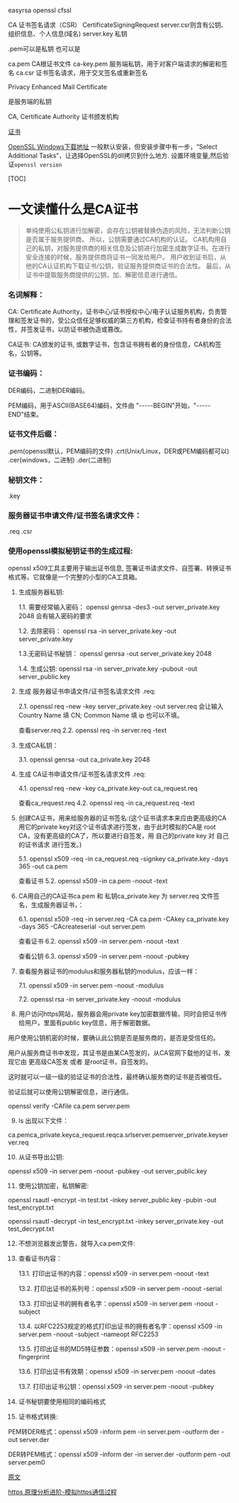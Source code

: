 easyrsa openssl cfssl 

CA 证书签名请求（CSR） CertificateSigningRequest
server.csr则含有公钥、组织信息、个人信息(域名)
server.key 私钥

.pem可以是私钥 也可以是

ca.pem	CA根证书文件
ca-key.pem	服务端私钥，用于对客户端请求的解密和签名
ca.csr	证书签名请求，用于交叉签名或重新签名


Privacy Enhanced Mail Certificate


是服务端的私钥


CA, Certificate Authority 证书颁发机构

[证书](https://kubernetes.io/zh/docs/concepts/cluster-administration/certificates/)

[OpenSSL Windows下载地址](https://slproweb.com/products/Win32OpenSSL.html) 一般默认安装，但安装步骤中有一步，“Select Additional Tasks”，让选择OpenSSL的dll拷贝到什么地方.
设置环境变量,然后验证`openssl version`
<!--toc-->

[TOC]

# 一文读懂什么是CA证书

> 单纯使用公私钥进行加解密，会存在公钥被替换伪造的风险，无法判断公钥是否属于服务提供商。
> 所以，公钥需要通过CA机构的认证。
> CA机构用自己的私钥，对服务提供商的相关信息及公钥进行加密生成数字证书。在进行安全连接的时候，服务提供商将证书一同发给用户。
> 用户收到证书后，从他的CA认证机构下载证书/公钥，验证服务提供商证书的合法性。
> 最后，从证书中提取服务商提供的公钥，加、解密信息进行通信。

### 名词解释：

CA: Certificate Authority，证书中心/证书授权中心/电子认证服务机构，负责管理和签发证书的，受公众信任足够权威的第三方机构，检查证书持有者身份的合法性，并签发证书，以防证书被伪造或篡改。

CA证书: CA颁发的证书, 或数字证书，包含证书拥有者的身份信息，CA机构签名，公钥等。

### 证书编码：

DER编码，二进制DER编码。

PEM编码，用于ASCII(BASE64)编码，文件由 "-----BEGIN"开始，"-----END"结束。

### 证书文件后缀：

.pem(openssl默认，PEM编码的文件) 
.crt(Unix/Linux，DER或PEM编码都可以) 
.cer(windows，二进制)
.der(二进制)

### 秘钥文件：

.key

### 服务器证书申请文件/证书签名请求文件：

.req
.csr

### 使用openssl模拟秘钥证书的生成过程:

openssl x509工具主要用于输出证书信息, 签署证书请求文件、自签署、转换证书格式等。它就像是一个完整的小型的CA工具箱。

1. 生成服务器私钥:

    1.1. 需要经常输入密码：
    openssl genrsa -des3 -out server_private.key 2048 会有输入密码的要求

    1.2. 去除密码：
    openssl rsa -in server_private.key -out server_private.key

    1.3.无密码证书秘钥：
    openssl genrsa -out server_private.key 2048

    1.4. 生成公钥:
    openssl rsa -in server_private.key -pubout -out server_public.key

2. 生成 服务器证书申请文件/证书签名请求文件 .req:

    2.1. openssl req -new -key server_private.key -out server.req
    会让输入Country Name 填 CN; Common Name 填 ip 也可以不填。

    查看server.req
    2.2. openssl req -in server.req -text 

3. 生成CA私钥：

    3.1. openssl genrsa -out ca_private.key 2048

4. 生成 CA证书申请文件/证书签名请求文件 .req:

    4.1. openssl req -new -key ca_private.key-out ca_request.req

    查看ca_request.req
    4.2. openssl req -in ca_request.req -text

5. 创建CA证书，用来给服务器的证书签名:(这个证书请求本来应由更高级的CA用它的private key对这个证书请求进行签发，由于此时模拟的CA是 root CA，没有更高级的CA了，所以要进行自签发，用 自己的private key 对 自己的证书请求 进行签发。)

    5.1. openssl x509 -req -in ca_request.req -signkey ca_private.key -days 365 -out ca.pem

    查看证书
    5.2. openssl x509 -in ca.pem -noout -text

6. CA用自己的CA证书ca.pem 和 私钥ca_private.key 为 server.req 文件签名，生成服务器证书，：

    6.1. openssl x509 -req -in server.req -CA ca.pem -CAkey ca_private.key -days 365 -CAcreateserial -out server.pem

    查看证书
    6.2. openssl x509 -in server.pem -noout -text

    查看公钥
    6.3. openssl x509 -in server.pem -noout -pubkey

7. 查看服务器证书的modulus和服务器私钥的modulus，应该一样：

    7.1. openssl x509 -in server.pem -noout -modulus

    7.2. openssl rsa -in server_private.key -noout -modulus

8. 用户访问https网站，服务器会用private key加密数据传输，同时会把证书传给用户，里面有public key信息，用于解密数据。

用户使用公钥机密的时候，要确认此公钥是否是服务商的，是否是受信任的。

用户从服务商证书中发现，其证书是由某CA签发的，从CA官网下载他的证书，发现它由 更高级CA签发 或者 是root证书，自签发的。

这时就可以一级一级的验证证书的合法性，最终确认服务商的证书是否被信任。

验证后就可以使用公钥解密信息，进行通信。

openssl verify -CAfile ca.pem server.pem

9. ls 出现以下文件：

ca.pemca_private.keyca_request.reqca.srlserver.pemserver_private.keyserver.req

10. 从证书导出公钥:

openssl x509 -in server.pem -noout -pubkey -out server_public.key

11. 使用公钥加密，私钥解密:

openssl rsautl -encrypt -in test.txt -inkey server_public.key -pubin -out test_encrypt.txt

openssl rsautl -decrypt -in test_encrypt.txt -inkey server_private.key -out test_decrypt.txt

12. 不想浏览器发出警告，就导入ca.pem文件:

13. 查看证书内容：

    13.1. 打印出证书的内容：openssl x509 -in server.pem -noout -text

    13.2. 打印出证书的系列号：openssl x509 -in server.pem -noout -serial

    13.3. 打印出证书的拥有者名字：openssl x509 -in server.pem -noout -subject

    13.4. 以RFC2253规定的格式打印出证书的拥有者名字：openssl x509 -in server.pem -noout -subject -nameopt RFC2253

    13.5. 打印出证书的MD5特征参数：openssl x509 -in server.pem -noout -fingerprint

    13.6. 打印出证书有效期：openssl x509 -in server.pem -noout -dates

    13.7. 打印出证书公钥：openssl x509 -in server.pem -noout -pubkey

14. 证书秘钥要使用相同的编码格式

15. 证书格式转换:

PEM转DER格式：openssl x509 -inform pem -in server.pem -outform der -out server.der

DER转PEM格式：openssl x509 -inform der -in server.der -outform pem -out server.pem0

[原文](https://www.cnblogs.com/frisk/p/12628159.html)

[https 原理分析进阶-模拟https通信过程](https://www.cnblogs.com/hobbybear/p/17511245.html)